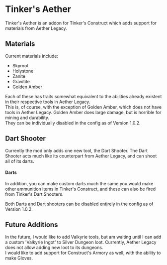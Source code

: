 # Tinker's Aether

Tinker's Aether is an addon for Tinker's Construct which adds support for materials from Aether Legacy.

## Materials
Current materials include:
<ul>
  <li>Skyroot</li>
  <li>Holystone</li>
  <li>Zanite</li>
  <li>Gravitite</li>
  <li>Golden Amber</li>
</ul>
Each of these has traits somewhat equivalent to the abilities already existent in their respective tools in Aether Legacy.<br>
This is, of course, with the exception of Golden Amber, which does not have tools in Aether Legacy. Golden Amber does large damage, but is horrible for mining and durability.<br>
They can be individually disabled in the config as of Version 1.0.2.

## Dart Shooter
Currently the mod only adds one new tool, the Dart Shooter. The Dart Shooter acts much like its counterpart from Aether Legacy, and can shoot all of its darts.

#### Darts
In addition, you can make custom darts much the same you would make other ammunition items in Tinker's Construct, and these can also be fired from Tinker's Dart Shooters.

Both Darts and Dart shooters can be disabled entirely in the config as of Version 1.0.2.

## Future Additions
In the future, I would like to add Valkyrie tools, but am waiting until I can add a custom 'Valkyrie Ingot' to Silver Dungeon loot. Currently, Aether Legacy does not allow adding new loot to its dungeons.<br>
I would like to add support for Construct's Armory as well, with the ability to make Gloves.
